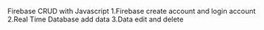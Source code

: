 Firebase CRUD with Javascript 
1.Firebase create account and login account
2.Real Time Database add data
3.Data edit and delete
